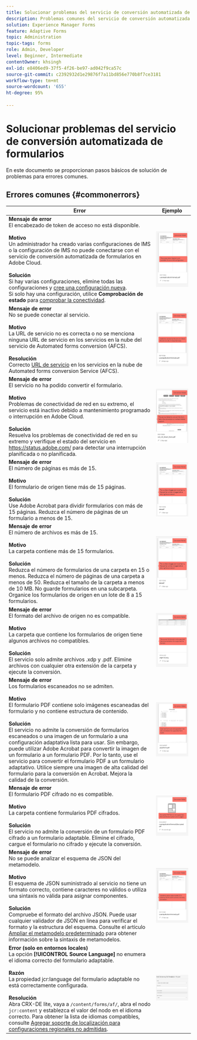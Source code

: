 ```yaml
---
title: Solucionar problemas del servicio de conversión automatizada de formularios
description: Problemas comunes del servicio de conversión automatizada de formularios y sus soluciones
solution: Experience Manager Forms
feature: Adaptive Forms
topic: Administration
topic-tags: forms
role: Admin, Developer
level: Beginner, Intermediate
contentOwner: khsingh
exl-id: e8406ed9-37f5-4f26-be97-ad042f9ca57c
source-git-commit: c2392932d1e29876f7a11bd856e770b8f7ce3181
workflow-type: tm+mt
source-wordcount: '655'
ht-degree: 95%

---
```


# Solucionar problemas del servicio de conversión automatizada de formularios

En este documento se proporcionan pasos básicos de solución de problemas para errores comunes.

<!--The article provides information on installation, configuration and administration issues that may arise in an Automated Forms Conversion Service production environment. -->

## Errores comunes {#commonerrors}

| Error | Ejemplo |
|--- |--- |
| **Mensaje de error** <br> El encabezado de token de acceso no está disponible. <br><br> **Motivo** <br> Un administrador ha creado varias configuraciones de IMS o la configuración de IMS no puede conectarse con el servicio de conversión automatizada de formularios en Adobe Cloud. <br><br>**Solución** <br> Si hay varias configuraciones, elimine todas las configuraciones y [cree una configuración nueva](configure-service.md#obtainpubliccertificates). <br> Si solo hay una configuración, utilice **Comprobación de estado** para [comprobar la conectividad](configure-service.md#createintegrationoption). | ![El encabezado de token de acceso no está disponible ](assets/invalid-ims-configurations.png) |
| **Mensaje de error** <br> No se puede conectar al servicio.  <br><br>**Motivo** <br> La URL de servicio no es correcta o no se menciona ninguna URL de servicio en los servicios en la nube del servicio de Automated forms conversion (AFCS). <br><br>**Resolución** <br> Correcto [URL de servicio](configure-service.md#configure-the-cloud-service) en los servicios en la nube de Automated forms conversion Service (AFCS). | ![No se puede conectar al servicio.](assets/wrong-service-url-configured.png) |
| **Mensaje de error** <br> El servicio no ha podido convertir el formulario.  <br><br>**Motivo** <br> Problemas de conectividad de red en su extremo, el servicio está inactivo debido a mantenimiento programado o interrupción en Adobe Cloud. <br><br>**Solución** <br> Resuelva los problemas de conectividad de red en su extremo y verifique el estado del servicio en https://status.adobe.com/ para detectar una interrupción planificada o no planificada. | ![No se puede conectar al servicio.](assets/conversion-failure.png) |
| **Mensaje de error** <br> El número de páginas es más de 15.  <br><br>**Motivo** <br> El formulario de origen tiene más de 15 páginas.  <br><br>**Solución** <br> Use Adobe Acrobat para dividir formularios con más de 15 páginas. Reduzca el número de páginas de un formulario a menos de 15. | ![No se puede conectar al servicio.](assets/number-of-pages.png) |
| **Mensaje de error** <br> El número de archivos es más de 15.  <br><br>**Motivo** <br>  La carpeta contiene más de 15 formularios. <br><br>**Solución** <br> Reduzca el número de formularios de una carpeta en 15 o menos. Reduzca el número de páginas de una carpeta a menos de 50. Reduzca el tamaño de la carpeta a menos de 10 MB. No guarde formularios en una subcarpeta. Organice los formularios de origen en un lote de 8 a 15 formularios. | ![No se puede conectar al servicio.](assets/number-of-pages.png) |
| **Mensaje de error** <br> El formato del archivo de origen no es compatible.  <br><br>**Motivo** <br> La carpeta que contiene los formularios de origen tiene algunos archivos no compatibles. <br><br>**Solución** <br> El servicio solo admite archivos .xdp y .pdf. Elimine archivos con cualquier otra extensión de la carpeta y ejecute la conversión. | ![No se puede conectar al servicio.](assets/unsupported-file-formats.png) |
| **Mensaje de error** <br> Los formularios escaneados no se admiten.  <br><br>**Motivo** <br> El formulario PDF contiene solo imágenes escaneadas del formulario y no contiene estructura de contenido. <br><br>**Solución** <br> El servicio no admite la conversión de formularios escaneados o una imagen de un formulario a una configuración adaptativa lista para usar. Sin embargo, puede utilizar Adobe Acrobat para convertir la imagen de un formulario a un formulario PDF. Por lo tanto, use el servicio para convertir el formulario PDF a un formulario adaptativo. Utilice siempre una imagen de alta calidad del formulario para la conversión en Acrobat. Mejora la calidad de la conversión. | ![No se puede conectar al servicio.](assets/scanned-forms-error.png) |
| **Mensaje de error** <br> El formulario PDF cifrado no es compatible. <br><br>**Motivo** <br> La carpeta contiene formularios PDF cifrados. <br><br>**Solución** <br> El servicio no admite la conversión de un formulario PDF cifrado a un formulario adaptable. Elimine el cifrado, cargue el formulario no cifrado y ejecute la conversión. | ![No se puede conectar al servicio.](assets/secured-pdf-form.png) |
| **Mensaje de error** <br> No se puede analizar el esquema de JSON del metamodelo. <br><br>**Motivo** <br> El esquema de JSON suministrado al servicio no tiene un formato correcto, contiene caracteres no válidos o utiliza una sintaxis no válida para asignar componentes.  <br><br>**Solución** <br> Compruebe el formato del archivo JSON. Puede usar cualquier validador de JSON en línea para verificar el formato y la estructura del esquema. Consulte el artículo [Ampliar el metamodelo predeterminado](extending-the-default-meta-model.md) para obtener información sobre la sintaxis de metamodelos. | ![No se puede conectar al servicio.](assets/invalid-meta-model-schema.png) |
| **Error (solo en entornos locales)** <br> La opción **[!UICONTROL Source Language]** no enumera el idioma correcto del formulario adaptable. <br><br>**Razón** <br> La propiedad jcr:language del formulario adaptable no está correctamente configurada. <br><br>**Resolución** <br> Abra CRX-DE lite, vaya a `/content/forms/af/`, abra el nodo `jcr:content` y establezca el valor del nodo en el idioma correcto. Para obtener la lista de idiomas compatibles, consulte [Agregar soporte de localización para configuraciones regionales no admitidas](https://experienceleague.adobe.com/docs/experience-manager-65/forms/manage-administer-aem-forms/supporting-new-language-localization.html?lang=es#add-localization-support-for-non-supported-locales). | ![No se puede conectar al servicio.](assets/aem-forms-translation-project-language-unavailable.png) |

<!--

<table>
<thead>
<tr>
<th>Error</th>
<th>Example</th>
</tr>
</thead>
<tbody>
<tr>
<td><strong>Error Message</strong> <p> The access token header is not available. </p><br><strong>Reason</strong> <br> An administrator has created multiple IMS configurations or IMS configuration is not able to reach AFCS service on Adobe Cloud. <br><br><strong>Resolution</strong> <br> If there are multiple configurations, delete all the configurations and <a href="configure-service.md#obtainpubliccertificates">create a new configuration</a>. <br> If there is a single configuration, use <strong> Health Check </strong> to <a href="configure-service.md#createintegrationoption">check connectivity</a>.</td>
<td><img alt="The access token header is not available" src="assets/invalid-ims-configuration.png" /></td>
</tr>
<tr>
<td><strong>Error Message</strong> <br> Unable to connect to the service.  <br><br><strong>Reason</strong> <br> Incorrect service URL or no service URL is mentioned in Automated Forms Conversion Service (AFCS) cloud services. <br><br><strong>Resolution</strong> <br> Correct <a href="configure-service.md#configure-the-cloud-service">Service URL</a> in Automated Forms Conversion Service (AFCS) Cloud services.</td>
<td><img alt="Unable to connect to the service." src="assets/wrong-endpoint-configured.png" /></td>
</tr>
<tr>
<td><strong>Error Message</strong> <br> The service failed to convert the form.  <br><br><strong>Reason</strong> <br> Network connectivity issues at your end, the service is down due to scheduled maintenance, or outage on Adobe Cloud. <br><br><strong>Resolution</strong> <br> Resolve network connectivity issues at your end and check the status of the service on <a href="https://status.adobe.com/">https://status.adobe.com/</a> for a planned or unplanned outage.</td>
<td><img alt="The service failed to convert the form." src="assets/service-failure.png" /></td>
</tr>
<tr>
<td><strong>Error Message</strong> <br> The number of pages is more than 15.  <br><br><strong>Reason</strong> <br> The source form is more than 15 pages long.  <br><br><strong>Resolution</strong> <br> Use Adobe Acrobat to split forms with more than 15 pages. Bring the number of pages in a form to less than 15.</td>
<td><img alt="The number of pages is more than 15." src="assets/number-of-pages.png" /></td>
</tr>
<tr>
<td><strong>Error Message</strong> <br> The number of files is more than 15.  <br><br><strong>Reason</strong> <br>  The folder contains more than 15 forms. <br><br><strong>Resolution</strong> <br> Bring the number of forms in a folder to less than or equal to 15. Bring the total number of pages in a folder less than 50. Bring the size of the folder to less than 10 MB. Do not keep forms in a sub-folder. Organize source forms into a batch of 8-15 forms.</td>
<td><img alt="The number of files is more than 15." src="assets/number-of-pages.png" /></td>
</tr>
<tr>
<td><strong>Error Message</strong> <br> The source file format is not supported.  <br><br><strong>Reason</strong> <br> The folder containing source forms have some unsupported files. <br><br><strong>Resolution</strong> <br> The service supports only .xdp and .pdf files. Remove files with any other extension from the folder and run the conversion.</td>
<td><img alt="The source file format is not supported." src="assets/unsupported-file-formats.png" /></td>
</tr>
<tr>
<td><strong>Error Message</strong> <br> Scanned forms are not supported.  <br><br><strong>Reason</strong> <br> The PDF form contains only scanned images of the form and contains no content structure. <br><br><strong>Resolution</strong> <br> The service does not support converting scanned forms or an image of a form to an adaptive out-of-the-box. However, you use Adobe Acrobat to convert the image of a form to a PDF Form. Then, use the service to convert the PDF Form to an adaptive form. Always use a high-quality image of the form for conversion in Acrobat. It improves the quality of the conversion.</td>
<td><img alt="Scanned forms are not supported." src="assets/scanned-forms-error.png" /></td>
</tr>
<tr>
<td><strong>Error Message</strong> <br> Encrypted PDF form is not supported.  <br><br><strong>Reason</strong> <br> The folder contains encrypted PDF forms. <br><br><strong>Resolution</strong> <br> The service does not support converting an encrypted PDF form to an adaptive form. Remove the encryption, upload the non-encrypted form, and run the conversion.</td>
<td><img alt="Encrypted PDF form is not supported." src="assets/secured-pdf-form.png" /></td>
</tr>
<tr>
<td><strong>Error Message</strong> <br> Unable to parse meta-model JSON schema.  <br><br><strong>Reason</strong> <br> The JSON schema supplied to the service is not properly formatted, contains invalid characters, or uses invalid syntax to map components.  <br><br><strong>Resolution</strong> <br> Check the formatting of the JSON file. You can use any online JSON validator to check the formatting and structure of the schema. See, <a href="extending-the-default-meta-model.md">Extend the default meta-model</a> article for information on meta-model syntax.</td>
<td><img alt="Unable to parse meta-model JSON schema" src="assets/invalid-meta-model-schema.png" /></td>
</tr>
</tbody>
</table>
-->
